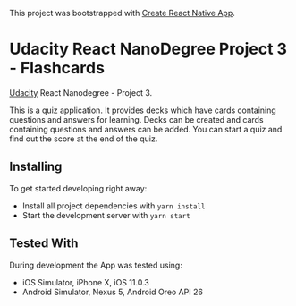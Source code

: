 This project was bootstrapped with [Create React Native App](https://github.com/react-community/create-react-native-app).

# Udacity React NanoDegree Project 3 - Flashcards

[Udacity](https://udacity.com/) React Nanodegree - Project 3.

This is a quiz application. It provides decks which have cards containing questions and answers for learning. Decks can be created and cards containing questions and answers can be added. You can start a quiz and find out the score at the end of the quiz.

## Installing

To get started developing right away:

* Install all project dependencies with `yarn install`
* Start the development server with `yarn start`

## Tested With

During development the App was tested using:

* iOS Simulator, iPhone X, iOS 11.0.3
* Android Simulator, Nexus 5, Android Oreo API 26
